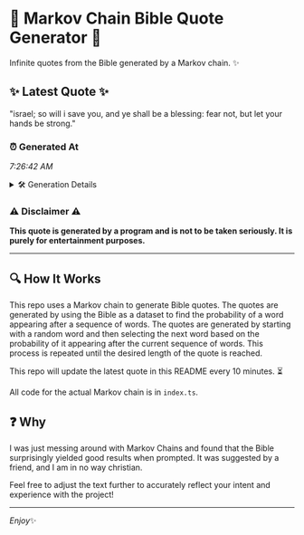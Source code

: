 # 📖 Markov Chain Bible Quote Generator 📖

Infinite quotes from the Bible generated by a Markov chain. ✨

## ✨ Latest Quote ✨
"israel; so will i save you, and ye shall be a blessing: fear not, but let your hands be strong."

### ⏰ Generated At
*7:26:42 AM*

<details>
    <summary>🛠️ Generation Details</summary>
    <p>
        <strong>🌱 Seed:</strong> israel;<br>
        <strong>🔄 Iterations:</strong> 19<br>
        <strong>📜 Context History:</strong><br>[ israel; ]: so<br>[ israel;, so ]: will<br>[ israel;, so, will ]: i<br>[ israel;, so, will, i ]: save<br>[ israel;, so, will, i, save ]: you,<br>[ israel;, so, will, i, save, you, ]: and<br>[ so, will, i, save, you,, and ]: ye<br>[ will, i, save, you,, and, ye ]: shall<br>[ i, save, you,, and, ye, shall ]: be<br>[ save, you,, and, ye, shall, be ]: a<br>[ you,, and, ye, shall, be, a ]: blessing:<br>[ and, ye, shall, be, a, blessing: ]: fear<br>[ ye, shall, be, a, blessing:, fear ]: not,<br>[ shall, be, a, blessing:, fear, not, ]: but<br>[ be, a, blessing:, fear, not,, but ]: let<br>[ a, blessing:, fear, not,, but, let ]: your<br>[ blessing:, fear, not,, but, let, your ]: hands<br>[ fear, not,, but, let, your, hands ]: be<br>[ not,, but, let, your, hands, be ]: strong.<br>
    </p>
</details>

### ⚠️ Disclaimer ⚠️
**This quote is generated by a program and is not to be taken seriously. It is purely for entertainment purposes.**

---

## 🔍 How It Works

This repo uses a Markov chain to generate Bible quotes. The quotes are generated by using the Bible as a dataset to find the probability of a word appearing after a sequence of words. The quotes are generated by starting with a random word and then selecting the next word based on the probability of it appearing after the current sequence of words. This process is repeated until the desired length of the quote is reached.

This repo will update the latest quote in this README every 10 minutes. ⏳

All code for the actual Markov chain is in `index.ts`.

## ❓ Why

I was just messing around with Markov Chains and found that the Bible surprisingly yielded good results when prompted. 
It was suggested by a friend, and I am in no way christian.

Feel free to adjust the text further to accurately reflect your intent and experience with the project!

---

*Enjoy*✨
